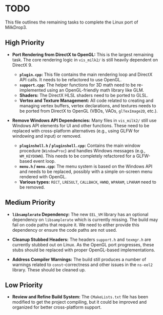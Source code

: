 # TODO

This file outlines the remaining tasks to complete the Linux port of MilkDrop3.

## High Priority

- **Port Rendering from DirectX to OpenGL:** This is the largest remaining task. The core rendering logic in `vis_milk2/` is still heavily dependent on DirectX 9.
    - **`plugin.cpp`:** This file contains the main rendering loop and DirectX API calls. It needs to be refactored to use OpenGL.
    - **`support.cpp`:** The helper functions for 3D math need to be re-implemented using an OpenGL-friendly math library like GLM.
    - **Shaders:** The DirectX HLSL shaders need to be ported to GLSL.
    - **Vertex and Texture Management:** All code related to creating and managing vertex buffers, vertex declarations, and textures needs to be ported from DirectX to OpenGL (VBOs, VAOs, `glTexImage2D`, etc.).

- **Remove Windows API Dependencies:** Many files in `vis_milk2/` still use Windows API elements for UI and other functions. These need to be replaced with cross-platform alternatives (e.g., using GLFW for windowing and input) or removed.
    - **`pluginshell.h` / `pluginshell.cpp`:** Contains the main window procedure (`WindowProc`) and handles Windows messages (e.g., `WM_KEYDOWN`). This needs to be completely refactored for a GLFW-based event loop.
    - **`menu.h` / `menu.cpp`:** The menu system is based on the Windows API and needs to be replaced, possibly with a simple on-screen menu rendered with OpenGL.
    - **Various types:** `RECT`, `LRESULT`, `CALLBACK`, `HWND`, `WPARAM`, `LPARAM` need to be removed.

## Medium Priority

- **`libsamplerate` Dependency:** The new `EEL_VM` library has an optional dependency on `libsamplerate` which is currently missing. The build may fail on code paths that require it. We need to either provide this dependency or ensure the code paths are not used.

- **Cleanup Stubbed Headers:** The headers `support.h` and `texmgr.h` are currently stubbed out on Linux. As the OpenGL port progresses, these stubs should be replaced with proper OpenGL-based implementations.

- **Address Compiler Warnings:** The build still produces a number of warnings related to `const`-correctness and other issues in the `ns-eel2` library. These should be cleaned up.

## Low Priority

- **Review and Refine Build System:** The `CMakeLists.txt` file has been modified to get the project compiling, but it could be improved and organized for better cross-platform support.

